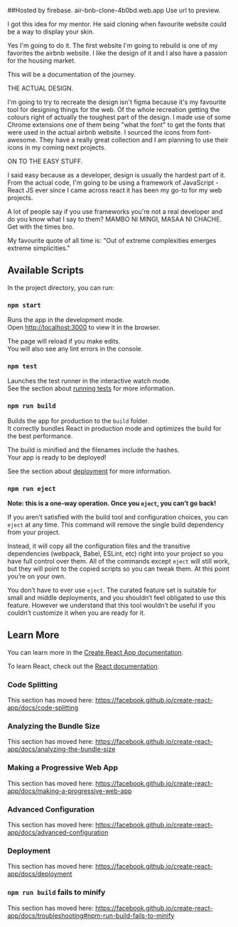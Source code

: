 ##Hosted by firebase. 
air-bnb-clone-4b0bd.web.app
Use url to preview.

I got this idea for my mentor. He said cloning when favourite website could be a way to display your skin.

Yes I'm going to do it.  The first website I'm going to rebuild is one of my favorites the airbnb website. I like the design of it and I also have a passion for the housing market.

This will be a documentation of the journey. 

THE ACTUAL DESIGN.

I'm going to try to recreate the design isn't figma because it's my favourite tool for designing things for the web. Of the whole recreation getting the colours right of actually the toughest part of the design. I made use of some Chrome extensions one of them being  "what the font" to get the fonts that were used in the actual airbnb website. I sourced the icons from font-awesome. They have a really great collection and I am planning to use their icons in my coming next projects. 

ON TO THE EASY STUFF.

I said easy because as a developer, design is usually the hardest part of it. From the actual code, I'm going to be using a framework of JavaScript - React JS ever since I came across react it has been my go-to for my web projects.

A lot of people say if you use frameworks you're not a real developer and do you know what I say to them? 
MAMBO NI MINGI, MASAA NI CHACHE. Get with the times bro. 

My favourite quote of all time is: 
"Out of extreme complexities emerges extreme simplicities."




## Available Scripts

In the project directory, you can run:

### `npm start`

Runs the app in the development mode.<br />
Open [http://localhost:3000](http://localhost:3000) to view it in the browser.

The page will reload if you make edits.<br />
You will also see any lint errors in the console.

### `npm test`

Launches the test runner in the interactive watch mode.<br />
See the section about [running tests](https://facebook.github.io/create-react-app/docs/running-tests) for more information.

### `npm run build`

Builds the app for production to the `build` folder.<br />
It correctly bundles React in production mode and optimizes the build for the best performance.

The build is minified and the filenames include the hashes.<br />
Your app is ready to be deployed!

See the section about [deployment](https://facebook.github.io/create-react-app/docs/deployment) for more information.

### `npm run eject`

**Note: this is a one-way operation. Once you `eject`, you can’t go back!**

If you aren’t satisfied with the build tool and configuration choices, you can `eject` at any time. This command will remove the single build dependency from your project.

Instead, it will copy all the configuration files and the transitive dependencies (webpack, Babel, ESLint, etc) right into your project so you have full control over them. All of the commands except `eject` will still work, but they will point to the copied scripts so you can tweak them. At this point you’re on your own.

You don’t have to ever use `eject`. The curated feature set is suitable for small and middle deployments, and you shouldn’t feel obligated to use this feature. However we understand that this tool wouldn’t be useful if you couldn’t customize it when you are ready for it.

## Learn More

You can learn more in the [Create React App documentation](https://facebook.github.io/create-react-app/docs/getting-started).

To learn React, check out the [React documentation](https://reactjs.org/).

### Code Splitting

This section has moved here: https://facebook.github.io/create-react-app/docs/code-splitting

### Analyzing the Bundle Size

This section has moved here: https://facebook.github.io/create-react-app/docs/analyzing-the-bundle-size

### Making a Progressive Web App

This section has moved here: https://facebook.github.io/create-react-app/docs/making-a-progressive-web-app

### Advanced Configuration

This section has moved here: https://facebook.github.io/create-react-app/docs/advanced-configuration

### Deployment

This section has moved here: https://facebook.github.io/create-react-app/docs/deployment

### `npm run build` fails to minify

This section has moved here: https://facebook.github.io/create-react-app/docs/troubleshooting#npm-run-build-fails-to-minify
